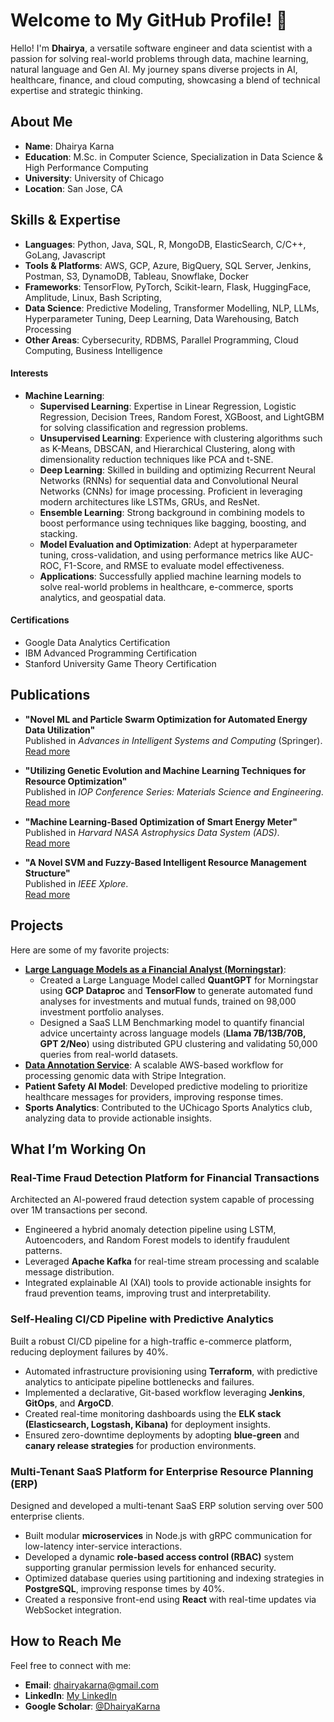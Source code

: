 # Welcome to My GitHub Profile! 👋

Hello! I'm **Dhairya**, a versatile software engineer and data scientist with a passion for solving real-world problems through data, machine learning, natural language and Gen AI. My journey spans diverse projects in AI, healthcare, finance, and cloud computing, showcasing a blend of technical expertise and strategic thinking.

## About Me  
- **Name**: Dhairya Karna
- **Education**: M.Sc. in Computer Science, Specialization in Data Science & High Performance Computing
- **University**: University of Chicago
- **Location**: San Jose, CA

## Skills & Expertise  
- **Languages**: Python, Java, SQL, R, MongoDB, ElasticSearch, C/C++, GoLang, Javascript   
- **Tools & Platforms**: AWS, GCP, Azure, BigQuery, SQL Server, Jenkins, Postman, S3, DynamoDB, Tableau, Snowflake, Docker  
- **Frameworks**: TensorFlow, PyTorch, Scikit-learn, Flask, HuggingFace, Amplitude, Linux, Bash Scripting, 
- **Data Science**: Predictive Modeling, Transformer Modelling, NLP, LLMs, Hyperparameter Tuning, Deep Learning, Data Warehousing, Batch Processing
- **Other Areas**: Cybersecurity, RDBMS, Parallel Programming, Cloud Computing, Business Intelligence

#### Interests
- **Machine Learning**:  
  - **Supervised Learning**: Expertise in Linear Regression, Logistic Regression, Decision Trees, Random Forest, XGBoost, and LightGBM for solving classification and regression problems.  
  - **Unsupervised Learning**: Experience with clustering algorithms such as K-Means, DBSCAN, and Hierarchical Clustering, along with dimensionality reduction techniques like PCA and t-SNE.  
  - **Deep Learning**: Skilled in building and optimizing Recurrent Neural Networks (RNNs) for sequential data and Convolutional Neural Networks (CNNs) for image processing. Proficient in leveraging modern architectures like LSTMs, GRUs, and ResNet.  
  - **Ensemble Learning**: Strong background in combining models to boost performance using techniques like bagging, boosting, and stacking.  
  - **Model Evaluation and Optimization**: Adept at hyperparameter tuning, cross-validation, and using performance metrics like AUC-ROC, F1-Score, and RMSE to evaluate model effectiveness.  
  - **Applications**: Successfully applied machine learning models to solve real-world problems in healthcare, e-commerce, sports analytics, and geospatial data.  

#### Certifications
- Google Data Analytics Certification
- IBM Advanced Programming Certification
- Stanford University Game Theory Certification

## Publications
- **"Novel ML and Particle Swarm Optimization for Automated Energy Data Utilization"**  
   Published in *Advances in Intelligent Systems and Computing* (Springer).  
   [Read more](https://link.springer.com/chapter/10.1007/978-981-16-1476-7_33)

- **"Utilizing Genetic Evolution and Machine Learning Techniques for Resource Optimization"**  
   Published in *IOP Conference Series: Materials Science and Engineering*.  
   [Read more](https://iopscience.iop.org/article/10.1088/1757-899X/946/1/012007)

- **"Machine Learning-Based Optimization of Smart Energy Meter"**  
   Published in *Harvard NASA Astrophysics Data System (ADS)*.  
   [Read more](https://ui.adsabs.harvard.edu/abs/2020MS%26E..946a2007V/abstract)

- **"A Novel SVM and Fuzzy-Based Intelligent Resource Management Structure"**  
   Published in *IEEE Xplore*.  
   [Read more](https://ieeexplore.ieee.org/document/9077561/keywords#keywords)

## Projects 
Here are some of my favorite projects:  
- **[Large Language Models as a Financial Analyst (Morningstar)](https://github.com/DhairyaKarna/uncertainity_in_LLMs)**:  
  - Created a Large Language Model called **QuantGPT** for Morningstar using **GCP Dataproc** and **TensorFlow** to generate automated fund analyses for investments and mutual funds, trained on 98,000 investment portfolio analyses.  
  - Designed a SaaS LLM Benchmarking model to quantify financial advice uncertainty across language models (**Llama 7B/13B/70B, GPT 2/Neo**) using distributed GPU clustering and validating 50,000 queries from real-world datasets.  
- **[Data Annotation Service](https://github.com/DhairyaKarna/Genomics-Cloud-SaaS-Platform)**: A scalable AWS-based workflow for processing genomic data with Stripe Integration.  
- **Patient Safety AI Model**: Developed predictive modeling to prioritize healthcare messages for providers, improving response times.  
- **Sports Analytics**: Contributed to the UChicago Sports Analytics club, analyzing data to provide actionable insights.  

## What I’m Working On  

### Real-Time Fraud Detection Platform for Financial Transactions  
Architected an AI-powered fraud detection system capable of processing over 1M transactions per second.  
- Engineered a hybrid anomaly detection pipeline using LSTM, Autoencoders, and Random Forest models to identify fraudulent patterns.  
- Leveraged **Apache Kafka** for real-time stream processing and scalable message distribution.  
- Integrated explainable AI (XAI) tools to provide actionable insights for fraud prevention teams, improving trust and interpretability.  

### Self-Healing CI/CD Pipeline with Predictive Analytics  
Built a robust CI/CD pipeline for a high-traffic e-commerce platform, reducing deployment failures by 40%.  
- Automated infrastructure provisioning using **Terraform**, with predictive analytics to anticipate pipeline bottlenecks and failures.  
- Implemented a declarative, Git-based workflow leveraging **Jenkins**, **GitOps**, and **ArgoCD**.  
- Created real-time monitoring dashboards using the **ELK stack (Elasticsearch, Logstash, Kibana)** for deployment insights.  
- Ensured zero-downtime deployments by adopting **blue-green** and **canary release strategies** for production environments.

### Multi-Tenant SaaS Platform for Enterprise Resource Planning (ERP)  
Designed and developed a multi-tenant SaaS ERP solution serving over 500 enterprise clients.  
- Built modular **microservices** in Node.js with gRPC communication for low-latency inter-service interactions.  
- Developed a dynamic **role-based access control (RBAC)** system supporting granular permission levels for enhanced security.  
- Optimized database queries using partitioning and indexing strategies in **PostgreSQL**, improving response times by 40%.  
- Created a responsive front-end using **React** with real-time updates via WebSocket integration.

## How to Reach Me  
Feel free to connect with me:  
- **Email**: [dhairyakarna@gmail.com](mailto:dhairyakarna@gmail.com)  
- **LinkedIn**: [My LinkedIn](https://www.linkedin.com/in/dhairya-karna/)  
- **Google Scholar**: [@DhairyaKarna](https://scholar.google.com/citations?user=szHh69gAAAAJ&hl=en)


<!--
**DhairyaKarna/DhairyaKarna** is a ✨ _special_ ✨ repository because its `README.md` (this file) appears on your GitHub profile.

Here are some ideas to get you started:

- 🔭 I’m currently working on ...
- 🌱 I’m currently learning ...
- 👯 I’m looking to collaborate on ...
- 🤔 I’m looking for help with ...
- 💬 Ask me about ...
- 📫 How to reach me: ...
- 😄 Pronouns: ...
- ⚡ Fun fact: ...
-->
